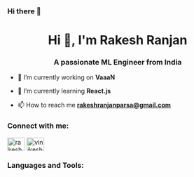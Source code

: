 ### Hi there 👋
<h1 align="center">Hi 👋, I'm Rakesh Ranjan</h1>
<h3 align="center">A passionate ML Engineer from India</h3>

- 🔭 I’m currently working on **VaaaN**

- 🌱 I’m currently learning **React.js**

- 📫 How to reach me **rakeshranjanparsa@gmail.com**

<!-- - 📄 Know about my experiences [resume] -->

<h3 align="left">Connect with me:</h3>
<p align="left">
<a href="https://www.linkedin.com/in/rakesh-ranjan-143vny430/" target="blank"><img align="center" src="https://raw.githubusercontent.com/rahuldkjain/github-profile-readme-generator/master/src/images/icons/Social/linked-in-alt.svg" alt="rakesh ranjan" height="30" width="40" /></a>
<a href="https://leetcode.com/vinikesh/" target="blank"><img align="center" src="https://raw.githubusercontent.com/rahuldkjain/github-profile-readme-generator/master/src/images/icons/Social/leet-code.svg" alt="vinikesh" height="30" width="40" /></a>
</p>

<h3 align="left">Languages and Tools:</h3>






<!--
**rakeshvani/rakeshvani** is a ✨ _special_ ✨ repository because its `README.md` (this file) appears on your GitHub profile.

Here are some ideas to get you started:

- 🔭 I’m currently working on ...
- 🌱 I’m currently learning ...
- 👯 I’m looking to collaborate on ...
- 🤔 I’m looking for help with ...
- 💬 Ask me about ...
- 📫 How to reach me: ...
- 😄 Pronouns: ...
- ⚡ Fun fact: ...
-->
